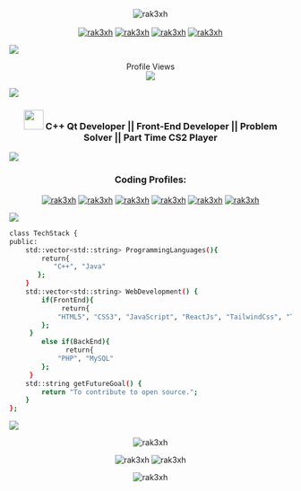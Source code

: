 <p align="center"><img src="https://media.licdn.com/dms/image/D5616AQGtWRUwPu4xQg/profile-displaybackgroundimage-shrink_350_1400/0/1703288443576?e=1715817600&v=beta&t=Qnsqb4p1khAhTyiF5xcYKu2crlxwgGj8JlPSRb2odCk" alt="rak3xh" /></p>
<p align="center">
<a href="https://www.linkedin.com/in/rak3xh/" target="blank"><img align="center" src="https://img.shields.io/badge/LinkedIn-0077B5?style=for-the-badge&logo=linkedin&logoColor=white" alt="rak3xh"  /></a>
 <a href="https://twitter.com/rak3xh_" target="blank"><img align="center" src="https://img.shields.io/badge/Twitter-1DA1F2?style=for-the-badge&logo=twitter&logoColor=white" alt="rak3xh"  /></a>
 <a href="mailto:rakeshmondal859@gmail.com" target="blank"><img align="center" src="https://img.shields.io/badge/Gmail-D14836?style=for-the-badge&logo=gmail&logoColor=white" alt="rak3xh"  /></a>
 <a href="https://rak3xh-portfolio.vercel.app/" target="blank"><img align="center" src="https://img.shields.io/badge/Portfolio-255E63?style=for-the-badge&logo=About.me&logoColor=white" alt="rak3xh"  /></a>
</p>
<img src="https://user-images.githubusercontent.com/73097560/115834477-dbab4500-a447-11eb-908a-139a6edaec5c.gif">

 
 <p align="center"> 
  Profile Views <br>
  <img src="https://profile-counter.glitch.me/garimasingh128/count.svg" />
</p>

<img src="https://user-images.githubusercontent.com/73097560/115834477-dbab4500-a447-11eb-908a-139a6edaec5c.gif">

 <h3 align="center"><img src="https://media.giphy.com/media/hvRJCLFzcasrR4ia7z/giphy.gif" width="35"> C++ Qt Developer || Front-End Developer || Problem Solver || Part Time CS2 Player</h3>





<img src="https://user-images.githubusercontent.com/73097560/115834477-dbab4500-a447-11eb-908a-139a6edaec5c.gif">
<h3 align="center">Coding Profiles:</h3>
<p align="center">
<a href="https://leetcode.com/rak3xh/" target="blank"><img align="center" src="https://img.shields.io/badge/LeetCode-000000?style=for-the-badge&logo=LeetCode&logoColor=#d16c06" alt="rak3xh"  /></a>
<a href="https://www.codingninjas.com/studio/profile/rak3xh" target="blank"><img align="center" src="https://img.shields.io/badge/coding%20ninjas-DD6620?style=for-the-badge&logo=codingninjas&logoColor=white" alt="rak3xh"  /></a>
<a href="https://auth.geeksforgeeks.org/user/rak3xh" target="blank"><img align="center" src="https://img.shields.io/badge/GeeksforGeeks-gray?style=for-the-badge&logo=geeksforgeeks&logoColor=35914c" alt="rak3xh"  /></a>
 <a href="https://www.hackerrank.com/profile/rakeshmondal859" target="blank"><img align="center" src="https://img.shields.io/badge/-Hackerrank-2EC866?style=for-the-badge&logo=HackerRank&logoColor=white" alt="rak3xh"  /></a>
<a href="https://www.codechef.com/users/rak3xh" target="blank"><img align="center" src="https://img.shields.io/badge/CodeChef-%23964B00.svg?style=for-the-badge&logo=CodeChef&logoColor=white" alt="rak3xh"  /></a>
<a href="https://codeforces.com/profile/rak3xh" target="blank"><img align="center" src="https://img.shields.io/badge/Codeforces-445f9d?style=for-the-badge&logo=Codeforces&logoColor=white" alt="rak3xh"  /></a>



 
</p>
<img src="https://user-images.githubusercontent.com/73097560/115834477-dbab4500-a447-11eb-908a-139a6edaec5c.gif">

```bash
class TechStack {
public:
    std::vector<std::string> ProgrammingLanguages(){
        return{
           "C++", "Java"
       };
    }
    std::vector<std::string> WebDevelopment() {
        if(FrontEnd){
             return{
            "HTML5", "CSS3", "JavaScript", "ReactJs", "TailwindCss", "TypeScript" 
        };
     } 
        else if(BackEnd){
              return{
            "PHP", "MySQL"             
        }; 
     }  
    std::string getFutureGoal() {
        return "To contribute to open source.";
    }
};
```
<img src="https://user-images.githubusercontent.com/73097560/115834477-dbab4500-a447-11eb-908a-139a6edaec5c.gif">

<p align="center">
<img align="center" src="http://github-profile-summary-cards.vercel.app/api/cards/profile-details?username=rak3xh&theme=github_dark" alt="rak3xh" />
 <p align="center">
<img  src="http://github-profile-summary-cards.vercel.app/api/cards/repos-per-language?username=rak3xh&theme=github_dark" alt="rak3xh" />
<img  src="http://github-profile-summary-cards.vercel.app/api/cards/most-commit-language?username=rak3xh&theme=github_dark" alt="rak3xh" />
 </p>

 
</p>

<p align="center"><img align="center" src="https://streak-stats.demolab.com/?user=rak3xh&theme=highcontrast" alt="rak3xh" /></p>


